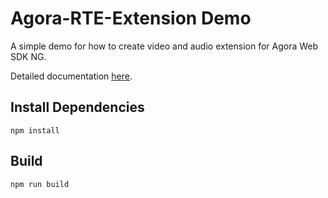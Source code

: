 # Agora-RTE-Extension Demo
A simple demo for how to create video and audio extension for Agora Web SDK NG.

Detailed documentation [here](https://docs.agora.io/en/extension_vendor/plugin_web_ng?platform=Web).

## Install Dependencies
```shell
npm install
```

## Build
```shell
npm run build
```

